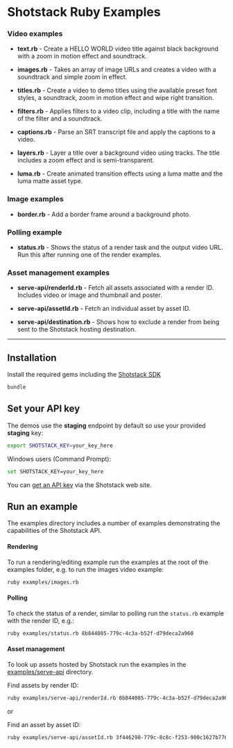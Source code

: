 # Shotstack Ruby Examples

### Video examples

- **text.rb** - Create a HELLO WORLD video title against black background with a zoom in motion effect and soundtrack.

- **images.rb** - Takes an array of image URLs and creates a video with a soundtrack and simple zoom in effect.

- **titles.rb** - Create a video to demo titles using the available preset font styles, a soundtrack, zoom in motion
    effect and wipe right transition.

- **filters.rb** - Applies filters to a video clip, including a title with the name of the filter and a soundtrack.

- **captions.rb** - Parse an SRT transcript file and apply the captions to a video.

- **layers.rb** - Layer a title over a background video using tracks. The title includes a zoom effect and is
    semi-transparent.

- **luma.rb** - Create animated transition effects using a luma matte and the luma matte asset type.

### Image examples

- **border.rb** - Add a border frame around a background photo.

### Polling example

- **status.rb** - Shows the status of a render task and the output video URL. Run this after running one of the render
    examples.

### Asset management examples

- **serve-api/renderId.rb** - Fetch all assets associated with a render ID. Includes video or image and thumbnail and
    poster.

- **serve-api/assetId.rb** - Fetch an individual asset by asset ID.

- **serve-api/destination.rb** - Shows how to exclude a render from being sent to the Shotstack hosting destination.

---

## Installation

Install the required gems including the [Shotstack SDK](https://rubygems.org/gems/shotstack)

```bash
bundle
```

## Set your API key

The demos use the **staging** endpoint by default so use your provided **staging** key:

```bash
export SHOTSTACK_KEY=your_key_here
```

Windows users (Command Prompt):

```bash
set SHOTSTACK_KEY=your_key_here
```

You can [get an API key](http://shotstack.io/?utm_source=github&utm_medium=demos&utm_campaign=ruby_sdk) via the
Shotstack web site.

## Run an example

The examples directory includes a number of examples demonstrating the capabilities of the Shotstack API.

#### Rendering

To run a rendering/editing example run the examples at the root of the examples folder, e.g. to run the images video
example:

```bash
ruby examples/images.rb
```

#### Polling

To check the status of a render, similar to polling run the `status.rb` example with the render ID, e.g.:

```bash
ruby examples/status.rb 8b844085-779c-4c3a-b52f-d79deca2a960
```

#### Asset management

To look up assets hosted by Shotstack run the examples in the [examples/serve-api](./examples/serve-api/) directory.

Find assets by render ID:
```bash
ruby examples/serve-api/renderId.rb 8b844085-779c-4c3a-b52f-d79deca2a960
```

or 

Find an asset by asset ID:
```bash
ruby examples/serve-api/assetId.rb 3f446298-779c-8c8c-f253-900c1627b776
```
